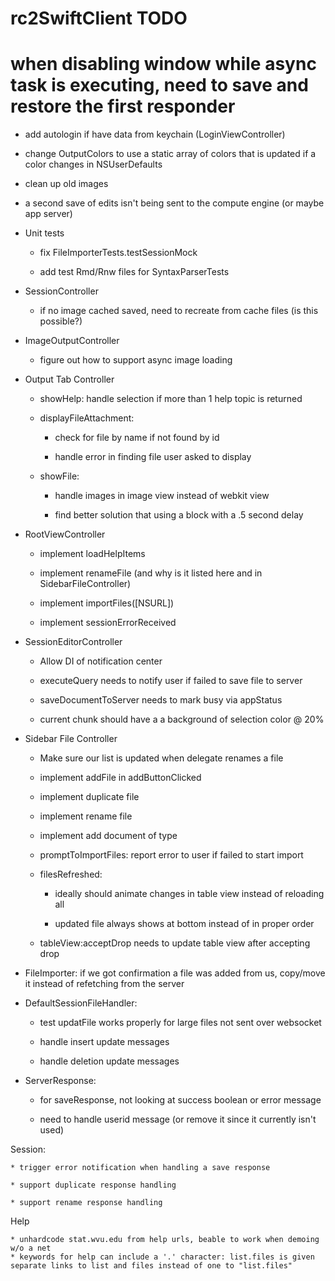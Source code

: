 # rc2SwiftClient TODO

# when disabling window while async task is executing, need to save and restore the first responder

* add autologin if have data from keychain (LoginViewController)

* change OutputColors to use a static array of colors that is updated if a color changes in NSUserDefaults

* clean up old images

* a second save of edits isn't being sent to the compute engine (or maybe app server)

* Unit tests

	* fix FileImporterTests.testSessionMock
	
	* add test Rmd/Rnw files for SyntaxParserTests

* SessionController

	* if no image cached saved, need to recreate from cache files (is this possible?)

* ImageOutputController

	* figure out how to support async image loading
	
* Output Tab Controller

	* showHelp: handle selection if more than 1 help topic is returned
	
	* displayFileAttachment: 
		
		* check for file by name if not found by id
		
		* handle error in finding file user asked to display
	
	* showFile:
	
		* handle images in image view instead of webkit view
		
		* find better solution that using a block with a .5 second delay

* RootViewController

	* implement loadHelpItems
	
	* implement renameFile (and why is it listed here and in SidebarFileController)
	
	* implement importFiles([NSURL])
	
	* implement sessionErrorReceived

* SessionEditorController

	* Allow DI of notification center
	
	* executeQuery needs to notify  user if failed to save file to server
	
	* saveDocumentToServer needs to mark busy via appStatus
	
	* current chunk should have a a background of selection color @ 20%
		
* Sidebar File Controller

	* Make sure our list is updated when delegate renames a file
	
	* implement addFile in addButtonClicked
	
	* implement duplicate file
	
	* implement rename file
	
	* implement add document of type
	
	* promptToImportFiles: report error to user if failed to start import
	
	* filesRefreshed:
	
		* ideally should animate changes in table view instead of reloading all
		
		* updated file always shows at bottom instead of in proper order
		
	* tableView:acceptDrop needs to update table view after accepting drop
	
* FileImporter: if we got confirmation a file was added from us, copy/move it instead of refetching from the server

* DefaultSessionFileHandler:

	* test updatFile works properly for large files not sent over websocket
	
	* handle insert update messages
	
	* handle deletion update messages

* ServerResponse:

	* for saveResponse, not looking at success boolean or error message
	
	* need to handle userid message (or remove it since it currently isn't used)	

Session:

	* trigger error notification when handling a save response
	
	* support duplicate response handling
	
	* support rename response handling

Help

	* unhardcode stat.wvu.edu from help urls, beable to work when demoing w/o a net
	* keywords for help can include a '.' character: list.files is given separate links to list and files instead of one to "list.files"
